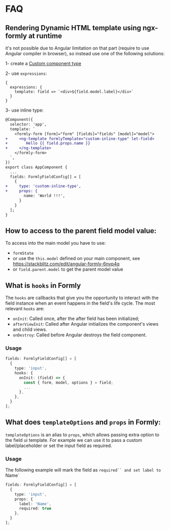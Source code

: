 # FAQ

## Rendering Dynamic HTML template using ngx-formly at runtime

it's not possible due to Angular limitation on that part (require to use Angular compiler in browser),
so instead use one of the following solutions:

1- create a [Custom component type](./guide/custom-formly-field)

2- use `expressions`:

```
{
  expressions: {
    template: field => `<div>${field.model.label}</div>`
  }
}
```

3- use inline type:

```patch
@Component({
  selector: 'app',
  template: `
    <formly-form [form]="form" [fields]="fields" [model]="model">
+     <ng-template formlyTemplate="custom-inline-type" let-field>
+        Hello {{ field.props.name }}
+     </ng-template>
    </formly-form>
  `,
})
export class AppComponent {
  ...
  fields: FormlyFieldConfig[] = [
    {
+     type: 'custom-inline-type',
+     props: {
        name: 'World !!!',
      }
    }
  ];
}
```

## How to access to the parent field model value:

To access into the main model you have to use:
- `formState`
- or use the `this.model` defined on your main component, see https://stackblitz.com/edit/angular-formly-6nvp4q
- or `field.parent.model` to get the parent model value

## What is `hooks` in Formly

The `hooks` are callbacks that give you the opportunity to interact with the field instance when an event happens in the field's life cycle.
The most relevant `hooks` are:

- `onInit`: Called once, after the after field has been initialized;
- `afterViewInit`: Called after Angular initializes the component's views and child views.
- `onDestroy`: Called before Angular destroys the field component.

### Usage

```ts
fields: FormlyFieldConfig[] = [
  {
    type: 'input',
    hooks: {
      onInit: (field) => {
        const { form, model, options } = field;
        ...
      },
    },
  }
];
```

## What does `templateOptions` and `props` in Formly:

`templateOptions` is an alias to `props`, which allows passing extra option to the field ui template. For example we can use it to pass a custom label/placeholder or set the input field as required.


### Usage

The following example will mark the field as `required`` and set label to `Name`

```ts
fields: FormlyFieldConfig[] = [
  {
    type: 'input',
    props: {
      label: 'Name',
      required: true
    },
  }
];
```
